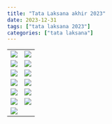 ```yaml
---
title: "Tata Laksana akhir 2023"
date: 2023-12-31
tags: ["tata laksana 2023"]
categories: ["tata laksana"]
---
```

| | |
|---|---|
| ![](/img/tatalaksana31des23.avif) |  ![](/img/tatalaksana31des231.avif) |
| ![](/img/tatalaksana31des232.avif) |  ![](/img/tatalaksana31des233.avif) |
| ![](/img/tatalaksana31des234.avif) |  ![](/img/tatalaksana31des235.avif) |
| ![](/img/tatalaksana31des236.avif) |  ![](/img/tatalaksana31des237.avif) |
| ![](/img/tatalaksana31des238.avif) |  ![](/img/tatalaksana31des2310.avif) |
| ![](/img/tatalaksana31des2312.avif) |  ![](/img/tatalaksana31des2311.avif) |
| ![](/img/tatalaksana31des2313.avif) | 
